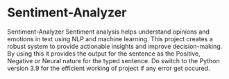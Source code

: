 # Sentiment-Analyzer
Sentiment-Analyzer Sentiment analysis helps understand opinions and emotions in text using NLP and machine learning. This project creates a robust system to provide actionable insights and improve decision-making. By using this it provides the output for the sentence as the Positive, Negative or Neural nature for the typed sentence.
Do switch to the Python version 3.9 for the efficient working of project if any error get occured.
